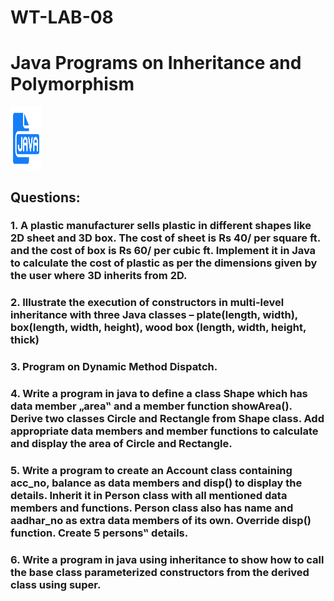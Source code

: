 # WT-LAB-08
<h1>Java Programs on Inheritance and Polymorphism</h1>
<img src="javalogo.png" width="50" height="100">
<br>
<h2>Questions:</h2>

<h3>1. A plastic manufacturer sells plastic in different shapes like 2D sheet and 3D box. The cost of sheet is Rs 40/ per square ft. and the cost of box is Rs 60/ per cubic ft. Implement it in Java to calculate the cost of plastic as per the dimensions given by the user where 3D inherits from 2D.</h3>

<h3>2. Illustrate the execution of constructors in multi-level inheritance with three Java classes – plate(length, width), box(length, width, height), wood box (length, width, height, thick)</h3>

<h3>3. Program on Dynamic Method Dispatch.</h3>

<h3>4. Write a program in java to define a class Shape which has data member „area‟ and a member function showArea(). Derive two classes Circle and Rectangle from Shape class. Add appropriate data members and member functions to calculate and display the area of Circle and Rectangle.</h3>

<h3>5. Write a program to create an Account class containing acc_no, balance as data members and disp() to display the details. Inherit it in Person class with all mentioned data members and functions. Person class also has name and aadhar_no as extra data members of its own. Override disp() function. Create 5 persons‟ details.</h3>

<h3>6. Write a program in java using inheritance to show how to call the base class parameterized constructors from the derived class using super.</h3>
